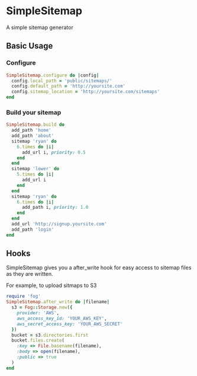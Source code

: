 # SimpleSitemap

A simple sitemap generator

## Basic Usage

### Configure

```ruby
SimpleSitemap.configure do |config|
  config.local_path = 'public/sitemaps/'
  config.default_path = 'http://yoursite.com'
  config.sitemap_location = 'http://yoursite.com/sitemaps'
end
```

### Build your sitemap

```ruby
SimpleSitemap.build do
  add_path 'home'
  add_path 'about'
  sitemap 'ryan' do
    6.times do |i|
      add_url i, priority: 0.5
    end
  end
  sitemap 'lower' do
    5.times do |i|
      add_url i
    end
  end
  sitemap 'ryan' do
    6.times do |i|
      add_path i, priority: 1.0
    end
  end
  add_url 'http://signup.yoursite.com'
  add_path 'login'
end
```

## Hooks

SimpleSitemap gives you a after_write hook for easy access to sitemap files as they are written.

For example, to upload sitmaps to S3

```ruby
require 'fog'
SimpleSitemap.after_write do |filename|
  s3 = Fog::Storage.new({
    provider: 'AWS',
    aws_access_key_id: 'YOUR_AWS_KEY',
    aws_secret_access_key: 'YOUR_AWS_SECRET'
  })
  bucket = s3.directories.first
  bucket.files.create(
    :key => File.basename(filename),
    :body => open(filename),
    :public => true
  )
end
```
